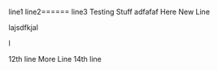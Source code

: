 line1
line2======
line3
Testing Stuff
adfafaf
Here New Line

lajsdfkjal

l

12th line
More Line
14th line
